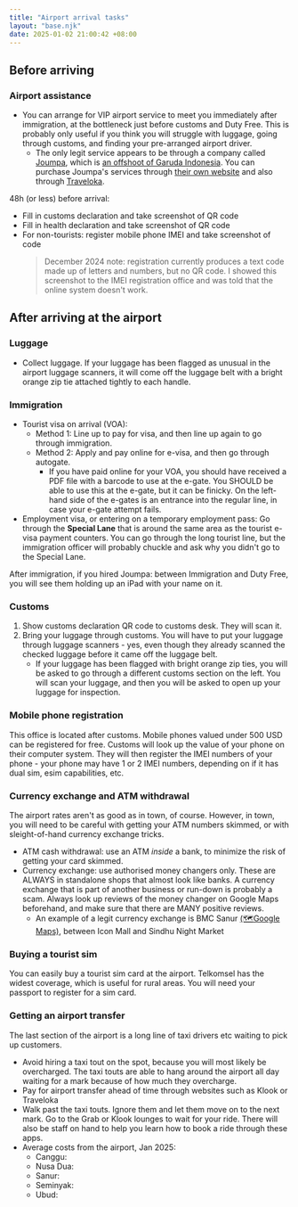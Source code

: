```yaml
---
title: "Airport arrival tasks"
layout: "base.njk"
date: 2025-01-02 21:00:42 +08:00
---
```


## Before arriving

### Airport assistance

- You can arrange for VIP airport service to meet you immediately after immigration, at the bottleneck just before customs and Duty Free. This is probably only useful if you think you will struggle with luggage, going through customs, and finding your pre-arranged airport driver.
    - The only legit service appears to be through a company called [Joumpa](https://joumpa.com/), which is [an offshoot of Garuda Indonesia](https://gapura.id/about-us-uk). You can purchase Joumpa's services through [their own website](https://joumpa.com/) and also through [Traveloka](https://www.traveloka.com/en-en/activities/indonesia/product/joumpa-airport-vip-service-bali-dps-2000218378860).

48h (or less) before arrival:
- Fill in customs declaration and take screenshot of QR code
- Fill in health declaration and take screenshot of QR code
- For non-tourists: register mobile phone IMEI and take screenshot of code
    > December 2024 note: registration currently produces a text code made up of letters and numbers, but no QR code. I showed this screenshot to the IMEI registration office and was told that the online system doesn't work.

## After arriving at the airport

### Luggage

- Collect luggage. If your luggage has been flagged as unusual in the airport luggage scanners, it will come off the luggage belt with a bright orange zip tie attached tightly to each handle. 

### Immigration

- Tourist visa on arrival (VOA):
    - Method 1: Line up to pay for visa, and then line up again to go through immigration.
    - Method 2: Apply and pay online for e-visa, and then go through autogate.
        - If you have paid online for your VOA, you should have received a PDF file with a barcode to use at the e-gate. You SHOULD be able to use this at the e-gate, but it can be finicky. On the left-hand side of the e-gates is an entrance into the regular line, in case your e-gate attempt fails.
- Employment visa, or entering on a temporary employment pass: Go through the **Special Lane** that is around the same area as the tourist e-visa payment counters. You can go through the long tourist line, but the immigration officer will probably chuckle and ask why you didn't go to the Special Lane.

After immigration, if you hired Joumpa: between Immigration and Duty Free, you will see them holding up an iPad with your name on it.

### Customs

1. Show customs declaration QR code to customs desk. They will scan it.
2. Bring your luggage through customs. You will have to put your luggage through luggage scanners - yes, even though they already scanned the checked luggage before it came off the luggage belt.
    - If your luggage has been flagged with bright orange zip ties, you will be asked to go through a different customs section on the left. You will scan your luggage, and then you will be asked to open up your luggage for inspection.

### Mobile phone registration

This office is located after customs. Mobile phones valued under 500 USD can be registered for free. Customs will look up the value of your phone on their computer system. They will then register the IMEI numbers of your phone - your phone may have 1 or 2 IMEI numbers, depending on if it has dual sim, esim capabilities, etc.

### Currency exchange and ATM withdrawal

The airport rates aren't as good as in town, of course. However, in town, you will need to be careful with getting your ATM numbers skimmed, or with sleight-of-hand currency exchange tricks.
- ATM cash withdrawal: use an ATM *inside* a bank, to minimize the risk of getting your card skimmed.
- Currency exchange: use authorised money changers only. These are ALWAYS in standalone shops that almost look like banks. A currency exchange that is part of another business or run-down is probably a scam. Always look up reviews of the money changer on Google Maps beforehand, and make sure that there are MANY positive reviews.
    - An example of a legit currency exchange is BMC Sanur [(🗺️Google Maps)](https://maps.app.goo.gl/75B6phhAS4UD9N9F7), between Icon Mall and Sindhu Night Market

### Buying a tourist sim

You can easily buy a tourist sim card at the airport. Telkomsel has the widest coverage, which is useful for rural areas. You will need your passport to register for a sim card.

### Getting an airport transfer

The last section of the airport is a long line of taxi drivers etc waiting to pick up customers.
- Avoid hiring a taxi tout on the spot, because you will most likely be overcharged. The taxi touts are able to hang around the airport all day waiting for a mark because of how much they overcharge.
- Pay for airport transfer ahead of time through websites such as Klook or Traveloka
- Walk past the taxi touts. Ignore them and let them move on to the next mark. Go to the Grab or Klook lounges to wait for your ride. There will also be staff on hand to help you learn how to book a ride through these apps.
- Average costs from the airport, Jan 2025:
    - Canggu:
    - Nusa Dua:
    - Sanur:
    - Seminyak:
    - Ubud: 